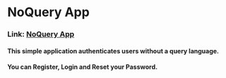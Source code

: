 # NoQuery App

### Link: [NoQuery App](https://no-query-app.herokuapp.com/)

#### This simple application authenticates users without a query language. 

#### You can Register, Login and Reset your Password.
